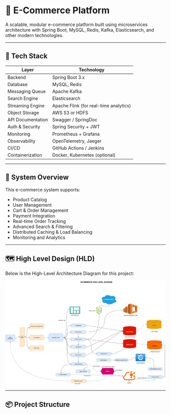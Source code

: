 # 🛒 E-Commerce Platform

A scalable, modular e-commerce platform built using microservices architecture with Spring Boot, MySQL, Redis, Kafka, Elasticsearch, and other modern technologies.

---

## 🧩 Tech Stack

| Layer              | Technology                              |
|--------------------|------------------------------------------|
| Backend            | Spring Boot 3.x                          |
| Database           | MySQL, Redis                             |
| Messaging Queue    | Apache Kafka                             |
| Search Engine      | Elasticsearch                            |
| Streaming Engine   | Apache Flink (for real-time analytics)   |
| Object Storage     | AWS S3 or HDFS                           |
| API Documentation  | Swagger / SpringDoc                      |
| Auth & Security    | Spring Security + JWT                    |
| Monitoring         | Prometheus + Grafana                     |
| Observability      | OpenTelemetry, Jaeger                    |
| CI/CD              | GitHub Actions / Jenkins                 |
| Containerization   | Docker, Kubernetes (optional)            |

---

## 🧠 System Overview

This e-commerce system supports:

- Product Catalog
- User Management
- Cart & Order Management
- Payment Integration
- Real-time Order Tracking
- Advanced Search & Filtering
- Distributed Caching & Load Balancing
- Monitoring and Analytics

---

## 🗺️ High Level Design (HLD)

Below is the High-Level Architecture Diagram for this project:

![E-Commerce HLD Diagram](./ecommerce/EcomHLD.drawio.png)



---

## 📦 Project Structure

